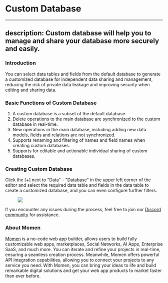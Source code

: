 # Custom Database

---
description: Custom database will help you to manage and share your database more securely and easily.
---

### Introduction

You can select data tables and fields from the default database to generate a customized database for independent data sharing and management, reducing the risk of private data leakage and improving security when editing and sharing data.

### Basic Functions of Custom Database

1. A custom database is a subset of the default database.
2. Delete operations to the main database are synchronized to the custom database in real-time.
3. New operations in the main database, including adding new data models, fields and relations are not synchronized.
4. Supports renaming and filtering of names and field names when creating custom databases.
5. Supports for editable and actionable individual sharing of custom databases.

### Creating Custom Database

Click the [+] next to "Data" - "Database" in the upper left corner of the editor and select the required data table and fields in the data table to create a customized database, and you can even configure further filters.
   
<figure><img src="../../../.gitbook/assets/conditional_containers/conditional_container1.jpeg"><figcaption></figcaption></figure>

If you encounter any issues during the process, feel free to join our [Discord community](https://discord.com/invite/UCyhySSXfz) for assistance.

### About Momen

[Momen](https://momen.app/?channel=blog-about) is a no-code web app builder, allows users to build fully customizable web apps, marketplaces, Social Networks, AI Apps, Enterprise SaaS, and much more. You can iterate and refine your projects in real-time, ensuring a seamless creation process. Meanwhile, Momen offers powerful API integration capabilities, allowing you to connect your projects to any service you need. With Momen, you can bring your ideas to life and build remarkable digital solutions and get your web app products to market faster than ever before.
